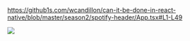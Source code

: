 https://github1s.com/wcandillon/can-it-be-done-in-react-native/blob/master/season2/spotify-header/App.tsx#L1-L49

![](snapchat.gif)